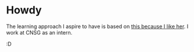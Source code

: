 # Howdy

The learning approach I aspire to have is based on [this because I like her](https://faultlore.com/blah/faultlore/).
I work at CNSG as an intern.

:D


<!--
**jovillarrealm/jovillarrealm** is a ✨ _special_ ✨ repository because its `README.md` (this file) appears on your GitHub profile.

Here are some ideas to get you started:

- 🔭 I’m currently working on ...
- 🌱 I’m currently learning ...
- 👯 I’m looking to collaborate on ...
- 🤔 I’m looking for help with ...
- 💬 Ask me about ...
- 📫 How to reach me: ...
- 😄 Pronouns: ...
- ⚡ Fun fact: ...
-->
